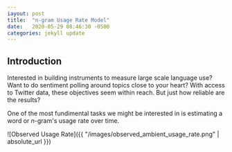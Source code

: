 ```yaml
---
iayout: post
title:  "n-gram Usage Rate Model"
date:   2020-05-29 08:46:30 -0500
categories: jekyll update
---
```

<script type="text/javascript" async
  src="https://cdn.mathjax.org/mathjax/latest/MathJax.js?config=TeX-MML-AM_CHTML">
</script>

## Introduction

Interested in building instruments to measure large scale language use? 
Want to do sentiment polling around topics close to your heart? 
With access to Twitter data, these objectives seem within reach. But just how reliable are the results? 

One of the most fundimental tasks we might be interested in is estimating a word or $n$-gram's usage rate over time.

![Observed Usage Rate]({{ "/images/observed_ambient_usage_rate.png" | absolute_url }})


